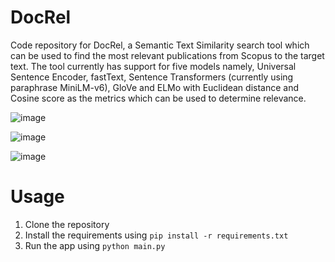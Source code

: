 # DocRel
Code repository for DocRel, a Semantic Text Similarity search tool which can be used to find the most relevant publications from Scopus to the target text. The tool currently has support for five models namely, Universal Sentence Encoder, fastText, Sentence Transformers (currently using paraphrase MiniLM-v6), GloVe and ELMo with Euclidean distance and Cosine score as the metrics which can be used to determine relevance.

![image](https://github.com/user-attachments/assets/0a731c8a-e61f-4df7-a899-1e41c263995b)

![image](https://github.com/user-attachments/assets/2a61ed3e-7d80-4e7d-b81b-a29cd836194e)

![image](https://github.com/user-attachments/assets/3e6e414f-774b-4c64-b2dd-9f7b846af120)

# Usage
1. Clone the repository
2. Install the requirements using `pip install -r requirements.txt`
3. Run the app using `python main.py`
